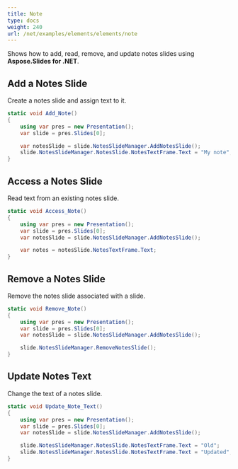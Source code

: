 ```yaml
---
title: Note
type: docs
weight: 240
url: /net/examples/elements/elements/note
---
```


Shows how to add, read, remove, and update notes slides using **Aspose.Slides for .NET**.

## Add a Notes Slide

Create a notes slide and assign text to it.

```csharp
static void Add_Note()
{
    using var pres = new Presentation();
    var slide = pres.Slides[0];

    var notesSlide = slide.NotesSlideManager.AddNotesSlide();
    slide.NotesSlideManager.NotesSlide.NotesTextFrame.Text = "My note";
}
```

## Access a Notes Slide

Read text from an existing notes slide.

```csharp
static void Access_Note()
{
    using var pres = new Presentation();
    var slide = pres.Slides[0];
    var notesSlide = slide.NotesSlideManager.AddNotesSlide();

    var notes = notesSlide.NotesTextFrame.Text;
}
```

## Remove a Notes Slide

Remove the notes slide associated with a slide.

```csharp
static void Remove_Note()
{
    using var pres = new Presentation();
    var slide = pres.Slides[0];
    var notesSlide = slide.NotesSlideManager.AddNotesSlide();

    slide.NotesSlideManager.RemoveNotesSlide();
}
```

## Update Notes Text

Change the text of a notes slide.

```csharp
static void Update_Note_Text()
{
    using var pres = new Presentation();
    var slide = pres.Slides[0];
    var notesSlide = slide.NotesSlideManager.AddNotesSlide();

    slide.NotesSlideManager.NotesSlide.NotesTextFrame.Text = "Old";
    slide.NotesSlideManager.NotesSlide.NotesTextFrame.Text = "Updated";
}
```
